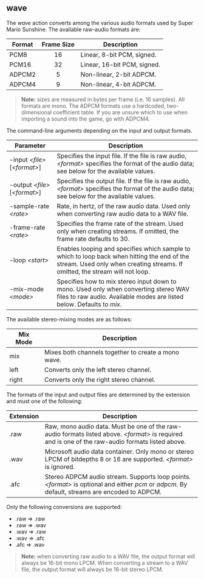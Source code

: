 
## wave

The _wave_ action converts among the various audio formats used by Super Mario Sunshine.
The available raw-audio formats are:

|Format|Frame Size|Description|
|------|:--------:|-----------|
|PCM8|16|Linear, 8-bit PCM, signed.|
|PCM16|32|Linear, 16-bit PCM, signed.|
|ADPCM2|5|Non-linear, 2-bit ADPCM.|
|ADPCM4|9|Non-linear, 4-bit ADPCM.|

> **Note:** sizes are measured in bytes per frame (i.e. 16 samples). All formats are mono. The ADPCM formats use a hardcoded, two-dimensional coefficient table. If you are unsure which to use when importing a sound into the game, go with ADPCM4.

The command-line arguments depending on the input and output formats.

|Parameter|Description|
|---------|-----------|
|-input _&lt;file&gt;_ [_&lt;format&gt;_]|Specifies the input file. If the file is raw audio, _&lt;format&gt;_ specifies the format of the audio data; see below for the available values.|
|-output _&lt;file&gt;_ [_&lt;format&gt;_]|Specifies the output file. If the file is raw audio, _&lt;format&gt;_ specifies the format of the audio data; see below for the available values.|
|-sample-rate _&lt;rate&gt;_|Rate, in hertz, of the raw audio data. Used only when converting raw audio data to a WAV file.|
|-frame-rate _&lt;rate&gt;_|Specifies the frame rate of the stream. Used only when creating streams. If omitted, the frame rate defaults to 30.|
|-loop _&lt;start&gt;_|Enables looping and specifies which sample to which to loop back when hitting the end of the stream. Used only when creating streams. If omitted, the stream will not loop.|
|-mix-mode _&lt;mode&gt;_|Specifies how to mix stereo input down to mono. Used only when converting stereo WAV files to raw audio. Available modes are listed below. Defaults to _mix_.|

The available stereo-mixing modes are as follows:

|Mix Mode|Description|
|--------|-----------|
|mix|Mixes both channels together to create a mono wave.|
|left|Converts only the left stereo channel.|
|right|Converts only the right stereo channel.|

The formats of the input and output files are determined by the extension and must one of the following:

|Extension|Description|
|---------|-----------|
|.raw|Raw, mono audio data. Must be one of the raw-audio formats listed above. _&lt;format&gt;_ is required and is one of the raw-audio formats listed above.|
|.wav|Microsoft audio data container. Only mono or stereo LPCM of bitdepths 8 or 16 are supported. _&lt;format&gt;_ is ignored.|
|.afc|Stereo ADPCM audio stream. Supports loop points. _&lt;format&gt;_ is optional and either _pcm_ or _adpcm_. By default, streams are encoded to ADPCM.|

Only the following conversions are supported:

- .raw&nbsp;⇒&nbsp;.raw
- .raw&nbsp;⇒&nbsp;.wav
- .wav&nbsp;⇒&nbsp;.raw
- .wav&nbsp;⇒&nbsp;.afc
- .afc&nbsp;⇒&nbsp;.wav

> **Note:** when converting raw audio to a WAV file, the output format will always be 16-bit mono LPCM.
> When converting a stream to a WAV file, the output format will always be 16-bit stereo LPCM.

